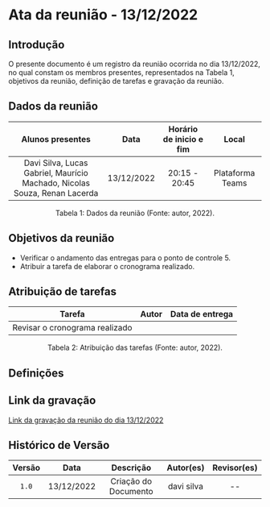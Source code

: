 # Ata da reunião - 13/12/2022

## Introdução

O presente documento é um registro da reunião ocorrida no dia 13/12/2022, no qual constam os membros presentes, representados na Tabela 1, objetivos da reunião, definição de tarefas e gravação da reunião.

## Dados da reunião

| Alunos presentes      |    Data    | Horário de inicio e fim |      Local       |
| :-------------------: | :--------: | :---------------------: | :--------------: |
| Davi Silva, Lucas Gabriel, Maurício Machado, Nicolas Souza, Renan Lacerda | 13/12/2022 | 20:15 - 20:45 | Plataforma Teams |

<div style="text-align: center">
<p> Tabela 1: Dados da reunião (Fonte: autor, 2022). </p>
</div>

## Objetivos da reunião

- Verificar o andamento das entregas para o ponto de controle 5.
- Atribuir a tarefa de elaborar o cronograma realizado.

## Atribuição de tarefas

| Tarefa      |    Autor    | Data de entrega |
| :---------: | :---------: | :-------------: |
| Revisar o cronograma realizado |             |                 |

<div style="text-align: center">
<p> Tabela 2: Atribuição das tarefas (Fonte: autor, 2022). </p>
</div>

## Definições

## Link da gravação

[Link da gravação da reunião do dia 13/12/2022](link)

## Histórico de Versão

| Versão   | Data       | Descrição                         |  Autor(es)    | Revisor(es)      |
| :------: | :--------: |:--------------------------------: | :-----------: | :--------------: |
| `1.0`    | 13/12/2022 | Criação do Documento              |     davi silva          |        --          |
